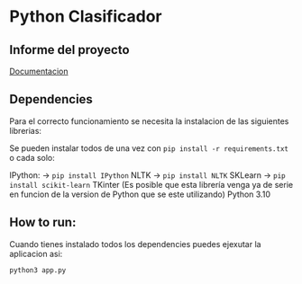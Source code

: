 # Python Clasificador

## Informe del proyecto

[Documentacion](Grupo_3.PC1.Act4.PDF.pdf)

## Dependencies

Para el correcto funcionamiento se necesita la instalacion de las siguientes librerias:

Se pueden instalar todos de una vez con `pip install -r requirements.txt` o cada solo:

IPython: -> `pip install IPython`
NLTK -> `pip install NLTK`
SKLearn -> `pip install scikit-learn`
TKinter (Es posible que esta librería venga ya de serie en funcion de la version de Python que se este utilizando)
Python 3.10

## How to run:
Cuando tienes instalado todos los dependencies puedes ejexutar la aplicacion asi:

```
python3 app.py
```
